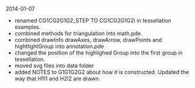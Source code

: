 2014-01-07

* renamed CG1CG2G1G2_STEP TO CG1CG2G1G2i in tessellation examples.
* combined methods for triangulation into math.pde.
* combined drawInfo drawAxes, drawArrow, drawPoints and hightlightGroup into annotation.pde
* changed the position of the highlighed Group into the first group in tessellation.
* moved svg files into data folder
* added NOTES to G1G1G2G2 about how it is constructed. Updated the way that H1I1 and H2I2 are drawn.